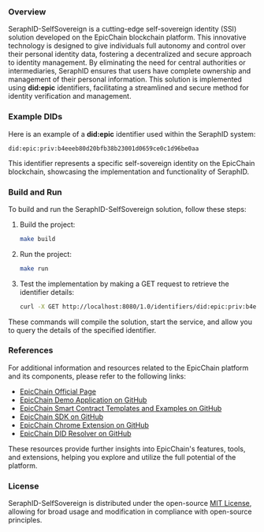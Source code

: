 ### Overview

SeraphID-SelfSovereign is a cutting-edge self-sovereign identity (SSI) solution developed on the EpicChain blockchain platform. This innovative technology is designed to give individuals full autonomy and control over their personal identity data, fostering a decentralized and secure approach to identity management. By eliminating the need for central authorities or intermediaries, SeraphID ensures that users have complete ownership and management of their personal information. This solution is implemented using **did:epic** identifiers, facilitating a streamlined and secure method for identity verification and management.

### Example DIDs

Here is an example of a **did:epic** identifier used within the SeraphID system:

```
did:epic:priv:b4eeeb80d20bfb38b23001d0659ce0c1d96be0aa
```

This identifier represents a specific self-sovereign identity on the EpicChain blockchain, showcasing the implementation and functionality of SeraphID.

### Build and Run

To build and run the SeraphID-SelfSovereign solution, follow these steps:

1. Build the project:
   ```sh
   make build
   ```

2. Run the project:
   ```sh
   make run
   ```

3. Test the implementation by making a GET request to retrieve the identifier details:
   ```sh
   curl -X GET http://localhost:8080/1.0/identifiers/did:epic:priv:b4eeeb80d20bfb38b23001d0659ce0c1d96be0aa
   ```

These commands will compile the solution, start the service, and allow you to query the details of the specified identifier.

### References

For additional information and resources related to the EpicChain platform and its components, please refer to the following links:

- [EpicChain Official Page](https://epic-chain.org)
- [EpicChain Demo Application on GitHub](https://github.com/epic-chain/epicchain-demo)
- [EpicChain Smart Contract Templates and Examples on GitHub](https://github.com/epicchainlabs/epicchain-smart-contracts)
- [EpicChain SDK on GitHub](https://github.com/epic-chain/epicchain-sdk)
- [EpicChain Chrome Extension on GitHub](https://github.com/epicchainlabs/epicchain-seraph-id-chrome)
- [EpicChain DID Resolver on GitHub](https://github.com/epicchainlabs/epicchain-did-driver)

These resources provide further insights into EpicChain's features, tools, and extensions, helping you explore and utilize the full potential of the platform.

### License

SeraphID-SelfSovereign is distributed under the open-source [MIT License](https://github.com/epicchainlabs/seraph-Id-self-overeign/blob/master/LICENSE), allowing for broad usage and modification in compliance with open-source principles.